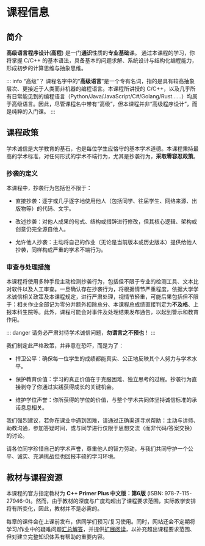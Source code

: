 # 课程信息

## 简介

**高级语言程序设计**(**高程**) 是一门**通识**性质的**专业基础**课。
通过本课程的学习，你将掌握 C/C++ 的基本语法，具备基本的问题求解、系统设计与结构化编程能力，形成初步的计算思维与抽象思维。

::: info “高级”？
课程名字中的“**高级语言**”是一个专有名词，指的是具有较高抽象层次、更接近于人类而非机器的编程语言。本课程所讲授的 C/C++，以及几乎所有日常能见到的编程语言（Python/Java/JavaScript/C#/Golang/Rust……）均属于高级语言。因此，尽管课程名中带有“高级”，但本课程并非“高级程序设计”，而是纯粹的入门课。
:::

## 课程政策

学术诚信是大学教育的基石，也是每位学生应恪守的基本学术道德。本课程秉持最高的学术标准，对任何形式的学术不端行为，尤其是抄袭行为，**采取零容忍政策**。

### 抄袭的定义

本课程中，抄袭行为包括但不限于：

+ 直接抄袭：逐字或几乎逐字地使用他人（包括同学、往届学生、网络来源、出版物等）的代码、文字。

+ 改述抄袭：对他人成果的句式、结构或措辞进行修改，但其核心逻辑、架构或创意仍完全源自他人。

+ 允许他人抄袭：主动将自己的作业（无论是当前版本或历史版本）提供给他人抄袭，同样构成严重的学术不端行为。

### 审查与处理措施

本课程将使用多种手段主动检测抄袭行为，包括但不限于专业的检测工具、文本比对软件以及人工审查。一旦确认存在抄袭行为，将根据情节严重程度，依据大学学术诚信相关政策及本课程规定，进行严肃处理，视情节轻重，可能后果包括但不限于：相关作业全部记为零分并额外扣除总分、本课程总成绩直接判定为**不及格**、上报本科生院等。此外，课程可能会对事件及处理结果发布通告，以起到警示和教育作用。

::: danger
请务必严肃对待学术诚信问题，**勿谓言之不预也**！
:::

我们制定此严格政策，并非意在恐吓，而是为了：

+ 捍卫公平：确保每一位学生的成绩都能真实、公正地反映其个人努力与学术水平。

+ 保护教育价值：学习的真正价值在于克服困难、独立思考的过程。抄袭行为直接剥夺了你通过实践获得成长的关键机会。

+ 维护学位声誉：你所获得的学位的价值，与整个学术共同体坚持诚信标准的承诺息息相关。

我们强烈建议，若你在课业中遇到困难，请通过正确渠道寻求帮助：主动与讲师、助教沟通，参加答疑时间，或与同学进行仅限于思想交流（而非代码/答案交换）的讨论。

请各位同学珍惜自己的学术声誉，尊重他人的智力劳动，与我们共同守护一个公平、诚实、充满挑战但也回报丰硕的学习环境。

## 教材与课程资源

本课程的官方指定教材为 **C++ Primer Plus 中文版：第6版** (ISBN: 978-7-115-27946-0)。然而，由于教材的深度与广度均超出了课程要求范围，实际教学安排将有所变化，因此，教材并不是必需的。

每章的课件会在上课前发布，供同学们预习/复习使用。同时，网站还会不定期将学习/作业中的疑难问题[汇总解答](/faq/)，并提供[扩展阅读](/reading/)，以补充超出课程要求范围、但对建立完整知识体系有帮助的重要内容。
